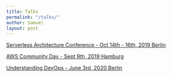 ```yaml
---
title: Talks
permalink: "/talks/"
author: Samuel
layout: post
---
```


[Serverless Architecture Conference - Oct 14th - 16th, 2019 Berlin](https://speakerdeck.com/abiodunjames/build-a-serverless-recommendation-engine-in-72-hours)

[AWS Community Day - Sept 9th, 2019 Hamburg](https://www.slideshare.net/SamuelJames16/aws-community-day-keynote)

[Understanding DevOps - June 3rd, 2020 Berlin](https://www.slideshare.net/SamuelJames16/understanding-devops-236615132)
